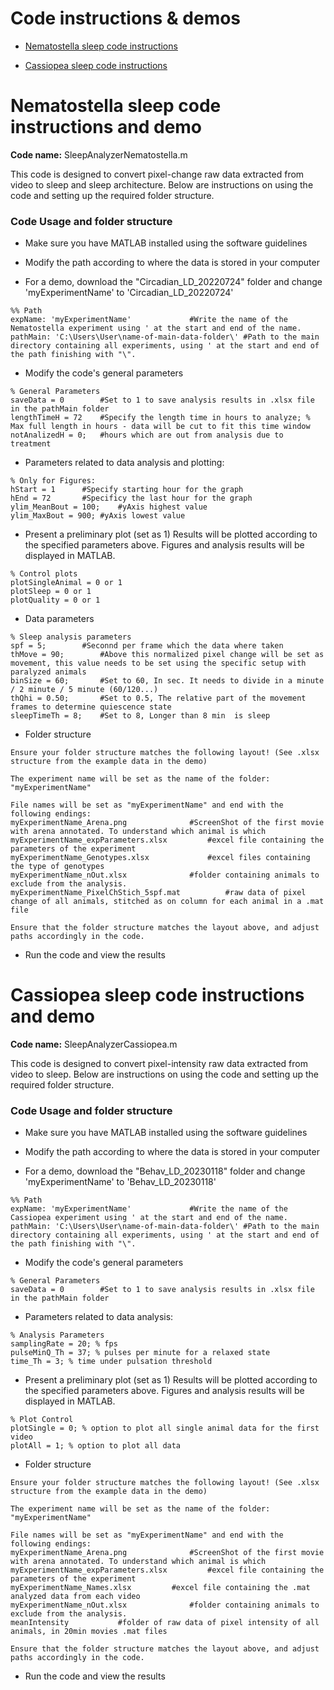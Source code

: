 # Code instructions & demos
* [Nematostella sleep code instructions](#nematostella-sleep-code-instructions)


* [Cassiopea sleep code instructions](#cassiopea-sleep-code-instructions)


# Nematostella sleep code instructions and demo

**Code name:** SleepAnalyzerNematostella.m

This code is designed to convert pixel-change raw data extracted from video to sleep and sleep architecture. 
Below are instructions on using the code and setting up the required folder structure.

###  Code Usage and folder structure
* Make sure you have MATLAB installed using the software guidelines

* Modify the path according to where the data is stored in your computer

* For a demo, download the "Circadian_LD_20220724" folder and change 'myExperimentName' to 'Circadian_LD_20220724' 
````
%% Path
expName: 'myExperimentName'				#Write the name of the Nematostella experiment using ' at the start and end of the name.
pathMain: 'C:\Users\User\name-of-main-data-folder\'	#Path to the main directory containing all experiments, using ' at the start and end of the path finishing with "\".
````

* Modify the code's general parameters 
````
% General Parameters
saveData = 0		#Set to 1 to save analysis results in .xlsx file in the pathMain folder
lengthTimeH = 72	#Specify the length time in hours to analyze; % Max full length in hours - data will be cut to fit this time window
notAnalizedH = 0;	#hours which are out from analysis due to treatment
````

* Parameters related to data analysis and plotting:
````
% Only for Figures:
hStart = 1		#Specify starting hour for the graph
hEnd = 72		#Specificy the last hour for the graph
ylim_MeanBout = 100;	#yAxis highest value
ylim_MaxBout = 900;	#yAxis lowest value
````

* Present a preliminary plot (set as 1)
Results will be plotted according to the specified parameters above.
Figures and analysis results will be displayed in MATLAB.
````
% Control plots
plotSingleAnimal = 0 or 1 
plotSleep = 0 or 1
plotQuality = 0 or 1
````

* Data parameters
````
% Sleep analysis parameters  
spf = 5; 		#Seconnd per frame which the data where taken
thMove = 90; 		#Above this normalized pixel change will be set as movement, this value needs to be set using the specific setup with paralyzed animals
binSize = 60; 		#Set to 60, In sec. It needs to divide in a minute / 2 minute / 5 minute (60/120...)
thQhi = 0.50; 		#Set to 0.5, The relative part of the movement frames to determine quiescence state
sleepTimeTh = 8;	#Set to 8, Longer than 8 min  is sleep
````

* Folder structure
````
Ensure your folder structure matches the following layout! (See .xlsx structure from the example data in the demo)

The experiment name will be set as the name of the folder: "myExperimentName"

File names will be set as "myExperimentName" and end with the following endings:
myExperimentName_Arena.png				#ScreenShot of the first movie with arena annotated. To understand which animal is which
myExperimentName_expParameters.xlsx			#excel file containing the parameters of the experiment
myExperimentName_Genotypes.xlsx				#excel files containing the type of genotypes
myExperimentName_nOut.xlsx				#folder containing animals to exclude from the analysis.	
myExperimentName_PixelChStich_5spf.mat			#raw data of pixel change of all animals, stitched as on column for each animal in a .mat file

Ensure that the folder structure matches the layout above, and adjust paths accordingly in the code.
````

* Run the code and view the results 

# Cassiopea sleep code instructions and demo

**Code name:** SleepAnalyzerCassiopea.m

This code is designed to convert pixel-intensity raw data extracted from video to sleep. 
Below are instructions on using the code and setting up the required folder structure.

###  Code Usage and folder structure
* Make sure you have MATLAB installed using the software guidelines

* Modify the path according to where the data is stored in your computer

* For a demo, download the "Behav_LD_20230118" folder and change 'myExperimentName' to 'Behav_LD_20230118' 
````
%% Path
expName: 'myExperimentName'				#Write the name of the Cassiopea experiment using ' at the start and end of the name.
pathMain: 'C:\Users\User\name-of-main-data-folder\'	#Path to the main directory containing all experiments, using ' at the start and end of the path finishing with "\".
````

* Modify the code's general parameters 
````
% General Parameters
saveData = 0		#Set to 1 to save analysis results in .xlsx file in the pathMain folder
````

* Parameters related to data analysis:
````
% Analysis Parameters
samplingRate = 20; % fps
pulseMinQ_Th = 37; % pulses per minute for a relaxed state
time_Th = 3; % time under pulsation threshold
````

* Present a preliminary plot (set as 1)
Results will be plotted according to the specified parameters above.
Figures and analysis results will be displayed in MATLAB.
````
% Plot Control
plotSingle = 0; % option to plot all single animal data for the first video
plotAll = 1; % option to plot all data 
````

* Folder structure
````
Ensure your folder structure matches the following layout! (See .xlsx structure from the example data in the demo)

The experiment name will be set as the name of the folder: "myExperimentName"

File names will be set as "myExperimentName" and end with the following endings:
myExperimentName_Arena.png				#ScreenShot of the first movie with arena annotated. To understand which animal is which
myExperimentName_expParameters.xlsx			#excel file containing the parameters of the experiment
myExperimentName_Names.xlsx			#excel file containing the .mat analyzed data from each video
myExperimentName_nOut.xlsx				#folder containing animals to exclude from the analysis.	
meanIntensity			#folder of raw data of pixel intensity of all animals, in 20min movies .mat files

Ensure that the folder structure matches the layout above, and adjust paths accordingly in the code.
````

* Run the code and view the results 

